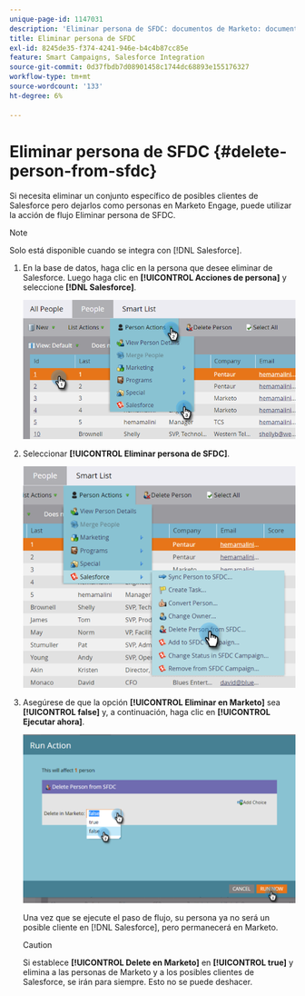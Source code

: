 ```yaml
---
unique-page-id: 1147031
description: 'Eliminar persona de SFDC: documentos de Marketo: documentación del producto'
title: Eliminar persona de SFDC
exl-id: 8245de35-f374-4241-946e-b4c4b87cc85e
feature: Smart Campaigns, Salesforce Integration
source-git-commit: 0d37fbdb7d08901458c1744dc68893e155176327
workflow-type: tm+mt
source-wordcount: '133'
ht-degree: 6%

---
```


# Eliminar persona de SFDC {#delete-person-from-sfdc}

Si necesita eliminar un conjunto específico de posibles clientes de Salesforce pero dejarlos como personas en Marketo Engage, puede utilizar la acción de flujo Eliminar persona de SFDC.

>[!NOTE]
>
>Solo está disponible cuando se integra con [!DNL Salesforce].

1. En la base de datos, haga clic en la persona que desee eliminar de Salesforce. Luego haga clic en **[!UICONTROL Acciones de persona]** y seleccione **[!DNL Salesforce]**.

   ![](assets/delete-person-from-sfdc-1.png)

1. Seleccionar **[!UICONTROL Eliminar persona de SFDC]**.

   ![](assets/delete-person-from-sfdc-2.png)

1. Asegúrese de que la opción **[!UICONTROL Eliminar en Marketo]** sea **[!UICONTROL false]** y, a continuación, haga clic en **[!UICONTROL Ejecutar ahora]**.

   ![](assets/delete-person-from-sfdc-3.png)

   Una vez que se ejecute el paso de flujo, su persona ya no será un posible cliente en [!DNL Salesforce], pero permanecerá en Marketo.

   >[!CAUTION]
   >
   >Si establece **[!UICONTROL Delete en Marketo]** en **[!UICONTROL true]** y elimina a las personas de Marketo y a los posibles clientes de Salesforce, se irán para siempre. Esto no se puede deshacer.
